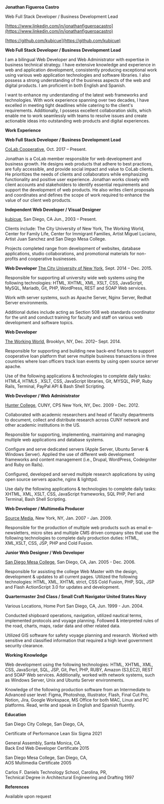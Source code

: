 **Jonathan Figueroa Castro**

Web Full Stack Developer / Business Development Lead

<!--5244 Pirotte Drive San Diego, CA, 92105  
347 731-7106
 
[jonathanfigueroacastro@gmail.com](mailto:jonathanfigueroacastro@gmail.com)-->

[https://www.linkedin.com/in/jonathanfigueroacastro](https://www.linkedin.com/in/jonathanfigueroacastro)

[https://github.com/kubicue](https://github.com/kubicue)

**Web Full Stack Developer / Business Development Lead**

I am a bilingual Web Developer and Web Administrator with expertise in business technical strategy. I have extensive knowledge and experience in web and application development, consistently producing exceptional work using various web application technologies and software libraries. I also possess a strong understanding of the business aspects of the web and digital products. I am proficient in both English and Spanish.

I want to enhance my understanding of the latest web frameworks and technologies. With work experience spanning over two decades, I have excelled in meeting tight deadlines while catering to the client's requirements. Additionally, I possess excellent collaboration skills, which enable me to work seamlessly with teams to resolve issues and create actionable ideas into outstanding web products and digital experiences.

**Work Experience**

**Web Full Stack Developer / Business Development Lead**

[CoLab Cooperative](http://colab.coop), Oct. 2017 – Present.

Jonathan is a CoLab member responsible for web development and business growth. He designs web products that adhere to best practices, are fully accessible, and provide social impact and value to CoLab clients. He prioritizes the needs of clients and collaborators while emphasizing functionality and positive user experience. Jonathan works closely with client accounts and stakeholders to identify essential requirements and support the development of web products. He also writes client proposals and coordinates and defines the scope of work required to enhance the value of our client web products. 

**Independent Web Developer / Visual Designer**


[kubicue](http://kubicue.com), San Diego, CA  Jun., 2003 – Present.


Clients include: The City University of New York, The Working World, Center for Family Life, Center for Immigrant Families, Artist Miguel Luciano, Artist Juan Sanchez and San Diego Mesa College. 

Projects completed range from development of websites, database applications, studio collaborations, and promotional materials for non-profits and cooperative businesses.

**Web Developer**
[The City University of New York](http://cuny.edu), Sept. 2014 – Dec. 2015.


Responsible for supporting all university wide web systems using the following technologies: HTML, XHTML, XML, XSLT, CSS, JavaScript, MySQL, Mariadb, Git, PHP, WordPress, REST and SOAP Web services. 

Work with server systems, such as Apache Server, Nginx Server, Redhat Server environments. 

Additional duties include acting as Section 508 web standards coordinator for the unit and conduct training for faculty and staff on various web development and software topics.


**Web Developer**


[The Working World](http://theworkingworld.org), Brooklyn, NY, Dec. 2012– Sept. 2014.


Responsible for supporting and building new back-end fixtures to support cooperative loan platform that serve multiple business transactions in three countries where loan officers track loan events by using open source server apache. 

Use of the following applications & technologies to complete daily tasks: HTML4, HTML5 , XSLT, CSS, JavaScript libraries, Git, MYSQL, PHP, Ruby Rails, Terminal, PayPal API & Bash Shell Scripting.

**Web Developer / Web Administrator**


[Hunter College](http://hunter.cuny.edu), CUNY, CPS New York, NY, Dec. 2009 - Dec. 2012.


Collaborated with academic researchers and head of faculty departments to document, collect and distribute research across CUNY network and other academic institutions in the US. 

Responsible for supporting, implementing, maintaining and managing multiple web applications and database systems. 

Configure and serve dedicated servers (Apple Server, Ubuntu Server & Windows Server). Applied the use of different web development frameworks and content management (i.e., Drupal, WordPress, Codeigniter and Ruby on Rails).

Configured, developed and served multiple research applications by using open source servers apache, nginx & lighttpd. 

Use daily the following applications & technologies to complete daily tasks: XHTML, XML, XSLT, CSS, JavaScript frameworks, SQL PHP, Perl and Terminal, Bash Shell Scripting.


**Web Developer / Multimedia Producer**

[Source Media](http://sourcemedia.com), New York, NY, Jan. 2007 - Jan. 2009.

         
Responsible for the production of multiple web products such as email e-newsletters, micro sites and multiple CMS driven company sites that use the following technologies to complete daily production duties: HTML, XML,XSLT, CSS, JSP, PHP and Cold Fusion.


**Junior Web Designer / Web Developer**


[San Diego Mesa College](http://www.sdmesa.edu/), San Diego, CA, Jan. 2005 - Dec. 2006.


Responsible for assisting the college Web Master with the design, development & updates to all current pages. Utilized the following technologies: HTML, XML, XHTML strict, CSS Cold Fusion, PHP, SQL, JSP and Flash ActionScript 3.0 for updates and development.


**Quartermaster 2nd Class / Small Craft Navigator United States Navy**


Various Locations, Home Port San Diego, CA, Jun. 1999 - Jun. 2004.


Conducted shipboard operations, navigation, utilized nautical terms, implemented protocols and voyage planning. Followed & interpreted rules of the road, charts, maps, radar data and other related data. 

Utilized GIS software for safety voyage planning and research. Worked with sensitive and classified information that required a high level government security clearance.


**Working Knowledge**


Web development using the following technologies: HTML, XHTML, XML, CSS, JavaScript, SQL, JSP, Git, Perl, PHP, RUBY, Amazon (S3,EC2), REST and SOAP Web services. Additionally, worked with network systems, such as Windows Server, Unix and Ubuntu Server environments. 

Knowledge of the following production software from an Intermediate to Advanced user level: Figma, Photoshop, Illustrator, Flash, Final Cut Pro, Notion, Jira, Google Workspace, MS Office for both MAC, Linux and PC platforms.
Read, write and speak in English and Spanish fluently.


**Education**

San Diego City College, San Diego, CA,
 
Certificate of Performance Lean Six Sigma 2021

General Assembly, Santa Monica, CA,   
Back End Web Developer Certificate 2015 

San Diego Mesa College, San Diego, CA,  
AOS Multimedia Certificate 2005

Carlos F. Daniels Technology School, Carolina, PR,  
Technical Degree in Architectural Engineering and Drafting 1997


**References**

Available upon request

